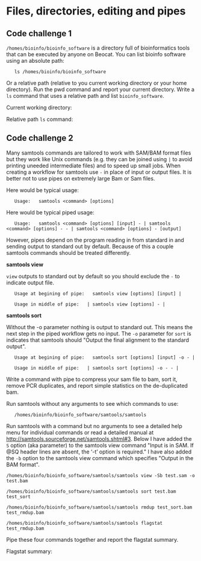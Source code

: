 Files, directories, editing and pipes
=====================================

## Code challenge 1

`/homes/bioinfo/bioinfo_software` is a directory full of bioinformatics tools that can be executed by anyone on Beocat. You can list bioinfo software using an absolute path:

       ls /homes/bioinfo/bioinfo_software

Or a relative path (relative to you current working directory or your home directory). Run the pwd command and report your current directory. Write a `ls` command that uses a relative path and list `bioinfo_software`.

Current working directory:

Relative path `ls` command:

## Code challenge 2

Many samtools commands are tailored to work with SAM/BAM format files but they work like Unix commands (e.g. they can be joined using `|` to avoid printing uneeded intermediate files) and to speed up small jobs. When creating a workflow for samtools use `-` in place of input or output files. It is better not to use pipes on extremely large Bam or Sam files.

Here would be typical usage:

       Usage:   samtools <command> [options]
       
Here would be typical piped usage:

       Usage:   samtools <command> [options] [input] - | samtools <command> [options] - - | samtools <command> [options] - [output]

However, pipes depend on the program reading in from standard in and sending output to standard out by default. Because of this a couple samtools commands should be treated differently.

**samtools view**

`view` outputs to standard out by default so you should exclude the `-` to indicate output file.

       Usage at begining of pipe:   samtools view [options] [input] |
       
       Usage in middle of pipe:   | samtools view [options] - |
       
       
**samtools sort**

Without the -o parameter nothing is output to standard out. This means the next step in the piped workflow gets no input. The `-o` parameter for `sort` is indicates that samtools should "Output the final alignment to the standard output".

       Usage at begining of pipe:   samtools sort [options] [input] -o - |
       
       Usage in middle of pipe:   | samtools sort [options] -o - - |

Write a command with pipe to compress your sam file to bam, sort it, remove PCR duplicates, and report simple statistics on the de-duplicated bam.

Run samtools without any arguments to see which commands to use:

       /homes/bioinfo/bioinfo_software/samtools/samtools 
       
Run samtools with a command but no arguments to see a detailed help menu for individual commands or read a detailed manual at http://samtools.sourceforge.net/samtools.shtml#3. Below I have added the `S` option (aka parameter) to the samtools view command "Input is in SAM. If @SQ header lines are absent, the ‘-t’ option is required." I have also added the `-b` option to the samtools view command which specifies "Output in the BAM format".

```
/homes/bioinfo/bioinfo_software/samtools/samtools view -Sb test.sam -o test.bam 

/homes/bioinfo/bioinfo_software/samtools/samtools sort test.bam test_sort

/homes/bioinfo/bioinfo_software/samtools/samtools rmdup test_sort.bam test_rmdup.bam

/homes/bioinfo/bioinfo_software/samtools/samtools flagstat test_rmdup.bam
```

Pipe these four commands together and report the flagstat summary.

Flagstat summary:


